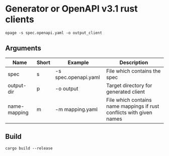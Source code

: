 # Generator or OpenAPI v3.1 rust clients

```
opage -s spec.openapi.yaml -o output_client
```

## Arguments

| Name         | Short | Example              | Description                                                          |
| ------------ | ----- | -------------------- | -------------------------------------------------------------------- |
| spec         | s     | -s spec.openapi.yaml | File which contains the spec                                         |
| output-dir   | p     | -o output            | Target directory for generated client                                |
| name-mapping | m     | -m mapping.yaml      | File which contains name mappings if rust conflicts with given names |

## Build

```
cargo build --release
```
